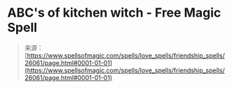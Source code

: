 <!--yml
category: 未分类
date: 2024-06-12 19:13:37
-->

# ABC's of kitchen witch - Free Magic Spell

> 来源：[https://www.spellsofmagic.com/spells/love_spells/friendship_spells/26061/page.html#0001-01-01](https://www.spellsofmagic.com/spells/love_spells/friendship_spells/26061/page.html#0001-01-01)